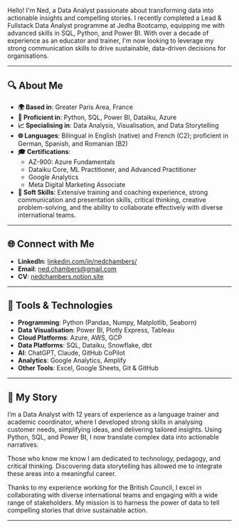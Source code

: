Hello! I'm Ned, a Data Analyst passionate about transforming data into actionable insights and compelling stories. I recently completed a Lead & Fullstack Data Analyst programme at Jedha Bootcamp, equipping me with advanced skills in SQL, Python, and Power BI. With over a decade of experience as an educator and trainer, I'm now looking to leverage my strong communication skills to drive sustainable, data-driven decisions for organisations.

---

## 🔍 About Me

- **🌍 Based in**: Greater Paris Area, France
- **🔢 Proficient in**: Python, SQL, Power BI, Dataiku, Azure
- **📈 Specialising in**: Data Analysis, Visualisation, and Data Storytelling
- **🌐 Languages**: Bilingual in English (native) and French (C2); proficient in German, Spanish, and Romanian (B2)
- **🎓 Certifications**:
  - AZ-900: Azure Fundamentals
  - Dataiku Core, ML Practitioner, and Advanced Practitioner
  - Google Analytics
  - Meta Digital Marketing Associate
- **🌟 Soft Skills**: Extensive training and coaching experience, strong communication and presentation skills, critical thinking, creative problem-solving, and the ability to collaborate effectively with diverse international teams.

---

## 🌐 Connect with Me

- **LinkedIn**: [linkedin.com/in/nedchambers/](https://www.linkedin.com/in/nedchambers/)
- **Email**: [ned.chambers@gmail.com](ned.chambers@gmail.com)
- **CV**: [nedchambers.notion.site](https://nedchambers.notion.site/)

---

## 🔨 Tools & Technologies

- **Programming**: Python (Pandas, Numpy, Matplotlib, Seaborn)
- **Data Visualisation**: Power BI, Plotly Express, Tableau
- **Cloud Platforms**: Azure, AWS, GCP
- **Data Platforms**: SQL, Dataiku, Snowflake, dbt
- **AI**: ChatGPT, Claude, GitHub CoPilot
- **Analytics**: Google Analytics, Amplify
- **Other Tools**: Excel, Google Sheets, Git & GitHub

---

## 📝 My Story

I’m a Data Analyst with 12 years of experience as a language trainer and academic coordinator, where I developed strong skills in analysing customer needs, simplifying ideas, and delivering tailored insights. Using Python, SQL, and Power BI, I now translate complex data into actionable narratives.

Those who know me know I am dedicated to technology, pedagogy, and critical thinking. Discovering data storytelling has allowed me to integrate these areas into a meaningful career.

Thanks to my experience working for the British Council, I excel in collaborating with diverse international teams and engaging with a wide range of stakeholders. My mission is to harness the power of data to tell compelling stories that drive sustainable action.

---
